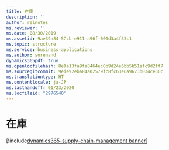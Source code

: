 ```yaml
---
title: 在庫
description: ''
author: relnotes
ms.reviewer: ''
ms.date: 08/30/2019
ms.assetid: 9ae39a84-57cb-e911-a96f-000d3a4f33c1
ms.topic: structure
ms.service: business-applications
ms.author: sorenand
dynamics365pdf: true
ms.openlocfilehash: 8e8a13fa9fa8464ec0b9d24e6bb5b51afc9d2ff7
ms.sourcegitcommit: 9ede92eba84a02579fc8fc63e6a9673b034ce30c
ms.translationtype: HT
ms.contentlocale: ja-JP
ms.lasthandoff: 01/23/2020
ms.locfileid: "2976540"
---
```

# <a name="inventory"></a>在庫

[!include[dynamics365-supply-chain-management banner](../includes/dynamics365-supply-chain-management.md)]

<!--structure start-->

<!--structure end-->




